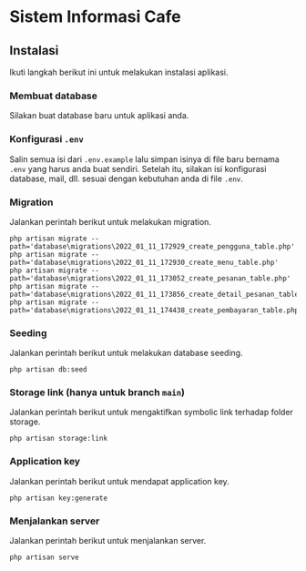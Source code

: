 # Sistem Informasi Cafe

## Instalasi

Ikuti langkah berikut ini untuk melakukan instalasi aplikasi.

### Membuat database

Silakan buat database baru untuk aplikasi anda.

### Konfigurasi `.env`

Salin semua isi dari `.env.example` lalu simpan isinya di file baru bernama `.env` yang harus anda buat sendiri. Setelah itu, silakan isi konfigurasi database, mail, dll. sesuai dengan kebutuhan anda di file `.env`.

### Migration

Jalankan perintah berikut untuk melakukan migration.

```
php artisan migrate --path='database\migrations\2022_01_11_172929_create_pengguna_table.php'
php artisan migrate --path='database\migrations\2022_01_11_172930_create_menu_table.php'
php artisan migrate --path='database\migrations\2022_01_11_173052_create_pesanan_table.php'
php artisan migrate --path='database\migrations\2022_01_11_173856_create_detail_pesanan_table.php'
php artisan migrate --path='database\migrations\2022_01_11_174438_create_pembayaran_table.php'
```

### Seeding

Jalankan perintah berikut untuk melakukan database seeding.

```
php artisan db:seed
```

### Storage link (hanya untuk branch `main`)

Jalankan perintah berikut untuk mengaktifkan symbolic link terhadap folder storage.

```
php artisan storage:link
```

### Application key

Jalankan perintah berikut untuk mendapat application key.

```
php artisan key:generate
```

### Menjalankan server

Jalankan perintah berikut untuk menjalankan server.

```
php artisan serve
```
